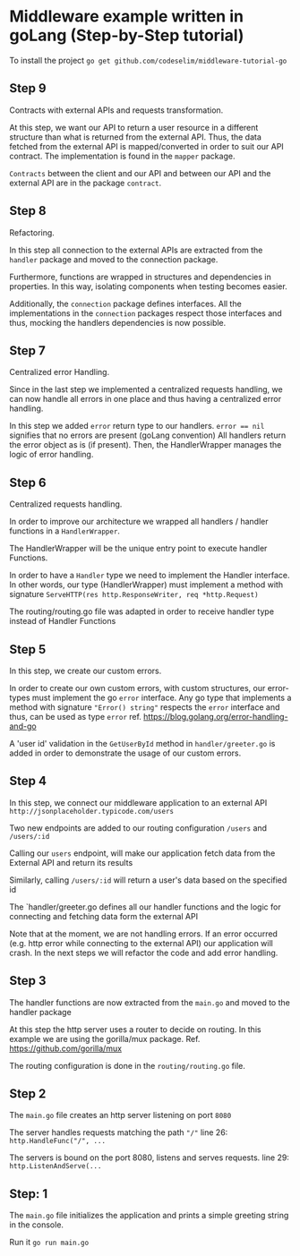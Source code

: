 #  Middleware example written in goLang (Step-by-Step tutorial)

To install the project `go get github.com/codeselim/middleware-tutorial-go`

## Step 9
Contracts with external APIs and requests transformation.

At this step, we want our API to return a user resource in a different structure than what is returned from the external API. Thus, the data fetched from the external API is mapped/converted in order to suit our API contract. The implementation is found in the `mapper` package.

`Contracts` between the client and our API and between our API and the external API are in the package `contract`.

## Step 8
Refactoring. 

In this step all connection to the external APIs are extracted from the `handler` package and moved to the connection package.

Furthermore, functions are wrapped in structures and dependencies in properties. In this way, isolating components when testing becomes easier.

Additionally, the `connection` package defines interfaces. All the implementations in the `connection` packages respect those interfaces and thus, mocking the handlers dependencies is now possible.

## Step 7
Centralized error Handling.

Since in the last step we implemented a centralized requests handling, we can now handle all errors in one place and thus having a centralized error handling.

In this step we added `error` return type to our handlers.  `error == nil` signifies that no errors are present (goLang convention)
All handlers return the error object as is (if present). Then, the HandlerWrapper manages the logic of error handling.

## Step 6
Centralized requests handling.

In order to improve our architecture we wrapped all handlers / handler functions in a `HandlerWrapper`.

The HandlerWrapper will be the unique entry point to execute handler Functions.

In order to have a `Handler` type we need to implement the Handler interface. In other words, our type (HandlerWrapper) must implement a method with signature `ServeHTTP(res http.ResponseWriter, req *http.Request)`

The routing/routing.go file was adapted in order to receive handler type instead of Handler Functions

## Step 5
In this step, we create our custom errors. 

In order to create our own custom errors, with custom structures, our error-types must implement the go `error` interface.
Any go type that implements a method with signature `"Error() string"` respects the `error` interface and thus, can be used as type `error`
ref. https://blog.golang.org/error-handling-and-go 

A 'user id' validation in the `GetUserById` method in `handler/greeter.go` is added in order to demonstrate the usage of our custom errors. 

## Step 4
In this step, we connect our middleware application to an external API `http://jsonplaceholder.typicode.com/users`

Two new endpoints are added to our routing configuration `/users` and `/users/:id`

Calling our `users` endpoint, will make our application fetch data from the External API and return its results

Similarly, calling `/users/:id` will return a user's data based on the specified id

The `handler/greeter.go defines all our handler functions and the logic for connecting and fetching data form the external API

Note that at the moment, we are not handling errors. If an error occurred (e.g. http error while connecting to the external API) our application will crash. In the next steps we will refactor the code and add error handling. 


## Step 3
The handler functions are now extracted from the `main.go` and moved to the handler package

At this step the http server uses a router to decide on routing. In this example we are using the gorilla/mux package.
Ref. https://github.com/gorilla/mux

The routing configuration is done in the `routing/routing.go` file.  

## Step 2
The `main.go` file creates an http server listening on port `8080`

The server handles requests matching the path `"/"`  line 26:  `http.HandleFunc("/", ...`

The servers is bound on the port 8080, listens and serves requests. line 29: `http.ListenAndServe(...`  

## Step: 1
The `main.go` file initializes the application and prints a simple greeting string in the console.
 
Run it `go run main.go`

